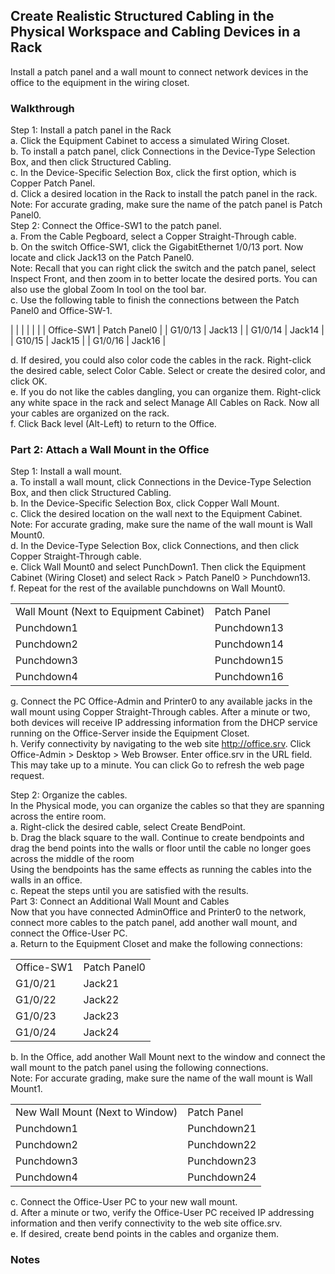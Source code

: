 ## Create Realistic Structured Cabling in the Physical Workspace and Cabling Devices in a Rack
Install a patch panel and a wall mount to connect network devices in the office to the equipment in the wiring closet.  

### Walkthrough
Step 1: Install a patch panel in the Rack  
a.     Click the Equipment Cabinet to access a simulated Wiring Closet.  
b.     To install a patch panel, click Connections in the Device-Type Selection Box, and then click Structured Cabling.  
c.     In the Device-Specific Selection Box, click the first option, which is Copper Patch Panel.  
d.     Click a desired location in the Rack to install the patch panel in the rack.  
Note: For accurate grading, make sure the name of the patch panel is Patch Panel0.  
Step 2: Connect the Office-SW1 to the patch panel.  
a.     From the Cable Pegboard, select a Copper Straight-Through cable.  
b.     On the switch Office-SW1, click the GigabitEthernet 1/0/13 port. Now locate and click Jack13 on the Patch Panel0.  
Note: Recall that you can right click the switch and the patch panel, select Inspect Front, and then zoom in to better locate the desired ports. You can also use the global Zoom In tool on the tool bar.  
c.     Use the following table to finish the connections between the Patch Panel0 and Office-SW-1.  

| | |
| | |
| Office-SW1 | Patch Panel0 |
| G1/0/13 | Jack13 |
| G1/0/14 | Jack14 |
| G10/15 | Jack15 |
| G1/0/16 | Jack16 |

d.     If desired, you could also color code the cables in the rack. Right-click the desired cable, select Color Cable. Select or create the desired color, and click OK.  
e.     If you do not like the cables dangling, you can organize them. Right-click any white space in the rack and select Manage All Cables on Rack. Now all your cables are organized on the rack.  
f.      Click Back level (Alt-Left) to return to the Office.  

### Part 2: Attach a Wall Mount in the Office
Step 1: Install a wall mount.  
a.     To install a wall mount, click Connections in the Device-Type Selection Box, and then click Structured Cabling.  
b.     In the Device-Specific Selection Box, click Copper Wall Mount.  
c.     Click the desired location on the wall next to the Equipment Cabinet.  
Note: For accurate grading, make sure the name of the wall mount is Wall Mount0.  
d.     In the Device-Type Selection Box, click Connections, and then click Copper Straight-Through cable.  
e.     Click Wall Mount0 and select PunchDown1. Then click the Equipment Cabinet (Wiring Closet) and select Rack > Patch Panel0 > Punchdown13.  
f.      Repeat for the rest of the available punchdowns on Wall Mount0.  
  
| | |
| --- | --- |
| Wall Mount (Next to Equipment Cabinet) | Patch Panel | 
| Punchdown1 | Punchdown13 | 
| Punchdown2 | Punchdown14 | 
| Punchdown3 | Punchdown15 | 
| Punchdown4 | Punchdown16 | 
  
g.     Connect the PC Office-Admin and Printer0 to any available jacks in the wall mount using Copper Straight-Through cables. After a minute or two, both devices will receive IP addressing information from the DHCP service running on the Office-Server inside the Equipment Closet.  
h.     Verify connectivity by navigating to the web site http://office.srv. Click Office-Admin > Desktop > Web Browser. Enter office.srv in the URL field. This may take up to a minute. You can click Go to refresh the web page request.  

Step 2: Organize the cables.  
In the Physical mode, you can organize the cables so that they are spanning across the entire room.  
a.     Right-click the desired cable, select Create BendPoint.  
b.     Drag the black square to the wall. Continue to create bendpoints and drag the bend points into the walls or floor until the cable no longer goes across the middle of the room  
Using the bendpoints has the same effects as running the cables into the walls in an office.  
c.     Repeat the steps until you are satisfied with the results.  
Part 3: Connect an Additional Wall Mount and Cables  
Now that you have connected AdminOffice and Printer0 to the network, connect more cables to the patch panel, add another wall mount, and connect the Office-User PC.  
a.     Return to the Equipment Closet and make the following connections:  

| | |
| --- | --- |
| Office-SW1 | Patch Panel0 | 
| G1/0/21 | Jack21 | 
| G1/0/22 | Jack22 | 
| G1/0/23 | Jack23 | 
| G1/0/24 | Jack24 | 

b.     In the Office, add another Wall Mount next to the window and connect the wall mount to the patch panel using the following connections.  
Note: For accurate grading, make sure the name of the wall mount is Wall Mount1.  

| | |
| --- | --- |
| New Wall Mount (Next to Window) | Patch Panel | 
| Punchdown1| Punchdown21 | 
| Punchdown2 | Punchdown22 | 
| Punchdown3 | Punchdown23 | 
| Punchdown4 | Punchdown24 | 

c.     Connect the Office-User PC to your new wall mount.  
d.     After a minute or two, verify the Office-User PC received IP addressing information and then verify connectivity to the web site office.srv.  
e.     If desired, create bend points in the cables and organize them.  

### Notes



